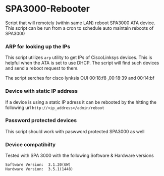 # SPA3000-Rebooter
Script that will remotely (within same LAN) reboot SPA3000 ATA device. This script can be run from a cron to schedule auto maintain reboots of SPA3000

### ARP for looking up the IPs
This script utilizes  `arp` utility to get IPs of CiscoLinksys devices. This is helpful when the ATA is set to use DHCP.
The script will find such devices and send a reboot request to them.

The script serches for cisco lynksis OUI 00:18:f8 ,00:18:39 and 00:14:bf

### Device with static IP address
If a device is using a static IP adress it can be rebooted by the hitting the following url
`http://<ip_address>/admin/reboot`


### Password protected devices
 This script should work with paswword protected SPA3000 as well
 
### Device compatibilty
Tested with SPA 3000 with the following Software & Hardware versions
 ``` 
 Software Version:	3.1.20(GW)	
 Hardware Version:	3.5.1(1448)
 
 ```
